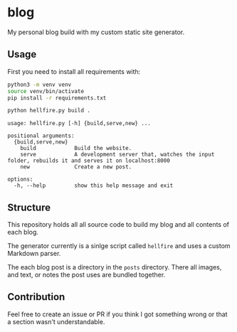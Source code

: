 # blog

My personal blog build with my custom static site generator.

## Usage

First you need to install all requirements with:
```bash
python3 -m venv venv
source venv/bin/activate
pip install -r requirements.txt
```

```bash
python hellfire.py build .
```

```
usage: hellfire.py [-h] {build,serve,new} ...

positional arguments:
  {build,serve,new}
    build            Build the website.
    serve            A development server that, watches the input folder, rebuilds it and serves it on localhost:8000
    new              Create a new post.

options:
  -h, --help         show this help message and exit
```

## Structure

This repository holds all all source code to build my blog and all contents of
each blog.

The generator currently is a sinlge script called `hellfire` and uses a custom
Markdown parser.

The each blog post is a directory in the `posts` directory. There all images,
and text, or notes the post uses are bundled together.

## Contribution

Feel free to create an issue or PR if you think I got something wrong or that
a section wasn't understandable.
